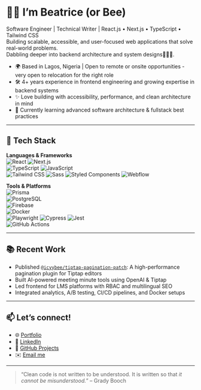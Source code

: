 # 👋🏽 I’m Beatrice (or Bee)

Software Engineer | Technical Writer | React.js • Next.js • TypeScript • Tailwind CSS  
Building scalable, accessible, and user-focused web applications that solve real-world problems.  
Dabbling deeper into backend architecture and system designs👩🏽‍💻.

- 🌍 Based in Lagos, Nigeria | Open to remote or onsite opportunities - very open to relocation for the right role
- 🛠 4+ years experience in frontend engineering and growing expertise in backend systems
- ✨ Love building with accessibility, performance, and clean architecture in mind
- 🧠 Currently learning advanced software architecture & fullstack best practices

---

## 🔨 Tech Stack

**Languages & Frameworks**  
![React](https://img.shields.io/badge/-React-black?logo=react&style=flat-square)
![Next.js](https://img.shields.io/badge/-Next.js-black?logo=next.js&style=flat-square)  
![TypeScript](https://img.shields.io/badge/-TypeScript-3178c6?logo=typescript&style=flat-square) 
![JavaScript](https://img.shields.io/badge/-JavaScript-F7DF1E?logo=javascript&logoColor=black&style=flat-square)  
![Tailwind CSS](https://img.shields.io/badge/-Tailwind_CSS-38bdf8?logo=tailwind-css&style=flat-square)
![Sass](https://img.shields.io/badge/-Sass-CC6699?logo=sass&logoColor=white&style=flat-square)
![Styled Components](https://img.shields.io/badge/-Styled%20Components-db7093?logo=styled-components&logoColor=white&style=flat-square)
![Webflow](https://img.shields.io/badge/-Webflow-4353FF?logo=webflow&logoColor=white&style=flat-square)

**Tools & Platforms**  
![Prisma](https://img.shields.io/badge/-Prisma-2d3748?logo=prisma&style=flat-square)  
![PostgreSQL](https://img.shields.io/badge/-PostgreSQL-336791?logo=postgresql&logoColor=white&style=flat-square)  
![Firebase](https://img.shields.io/badge/-Firebase-FFCA28?logo=firebase&logoColor=black&style=flat-square)  
![Docker](https://img.shields.io/badge/-Docker-2496ED?logo=docker&logoColor=white&style=flat-square)  
![Playwright](https://img.shields.io/badge/-Playwright-2EAD33?logo=playwright&logoColor=white&style=flat-square)
![Cypress](https://img.shields.io/badge/-Cypress-17202C?logo=cypress&logoColor=white&style=flat-square)
![Jest](https://img.shields.io/badge/-Jest-C21325?logo=jest&logoColor=white&style=flat-square)  
![GitHub Actions](https://img.shields.io/badge/-GitHub%20Actions-2088FF?logo=github-actions&logoColor=white&style=flat-square)

---

## 📚 Recent Work

- Published [`@icyybee/tiptap-pagination-patch`](https://www.npmjs.com/package/@icyybee/tiptap-pagination-patch): A high-performance pagination plugin for Tiptap editors
- Built AI-powered meeting minute tools using OpenAI & Tiptap
- Led frontend for LMS platforms with RBAC and multilingual SEO
- Integrated analytics, A/B testing, CI/CD pipelines, and Docker setups

---

## 📫 Let’s connect!

- 🌐 [Portfolio](https://beatrice-egumandi.vercel.app) 
- 💼 [LinkedIn](https://www.linkedin.com/in/beatrice-egumandi-1515b4237/)
- 🧪 [GitHub Projects](https://github.com/icyybee)
- ✉️ [Email me](mailto:ushiksmandi@gmail.com)

---

> “Clean code is not written to be understood. It is written so that *it cannot be misunderstood.*” – Grady Booch
